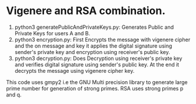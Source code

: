 # Vigenere and RSA combination.

1. python3 generatePublicAndPrivateKeys.py: Generates Public and Private Keys for users A and B.
2. python3 encryption.py: First Encrypts the message with vigenere cipher and the on message and key it applies the digital signature using sender's private key and encryption using receiver's public key.
3. python3 decryption.py: Does Decryption using receiver's private key and verifies digital signature using sender's public key. At the end it decrypts the message using vigenere cipher key.

This code uses gmpy2 i.e the GNU Multi precision library to generate large prime number for generation of strong primes. RSA uses strong primes p and q.
